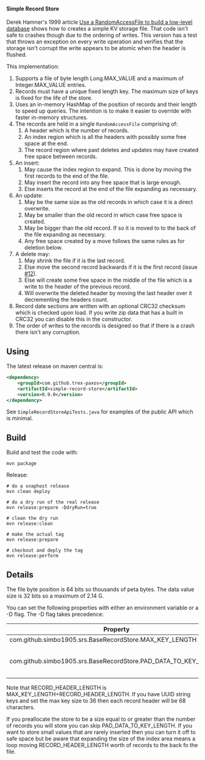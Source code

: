 
#### Simple Record Store

Derek Hamner's 1999 article [Use a RandomAccessFile to build a low-level database](http://www.javaworld.com/jw-01-1999/jw-01-step.html)
shows how to creates a simple KV storage file. That code isn't safe to crashes though due to the ordering of writes. 
This version has a test that throws an exception on every write operation and verifies that the storage isn't corrupt
the write appears to be atomic when the header is flushed. 

This implementation: 

1. Supports a file of byte length Long.MAX_VALUE and a maximum of Integer.MAX_VALUE entries.
1. Records must have a unique fixed length key. The maximum size of keys is fixed for the life of the store.  
1. Uses an in-memory HashMap of the position of records and their length to speed up queries. The intention is to make 
it easier to override with faster in-memory structures. 
1. The records are held in a single `RandomAccessFile` comprising of: 
   1. A header which is the number of records. 
   2. An index region which is all the headers with possibly some free space at the end.
   3. The record region where past deletes and updates may have created free space between records.  
1. An insert:
   1. May cause the index region to expand. This is done by moving the first records to the end of the file. 
   1. May insert the record into any free space that is large enough. 
   1. Else inserts the record at the end of the file expanding as necessary.  
1. An update:
   1. May be the same size as the old records in which case it is a direct overwrite. 
   1. May be smaller than the old record in which case free space is created. 
   1. May be bigger than the old record. If so it is moved to to the back of the file expanding as necessary.
   1. Any free space created by a move follows the same rules as for deletion below. 
1. A delete may:
   1. May shrink the file if it is the last record. 
   1. Else move the second record backwards if it is the first record (issue [#12](https://github.com/simbo1905/simple-record-store/issues/12)). 
   1. Else will create some free space in the middle of the file which is a write to the header of the previous record. 
   1. Will overwrite the deleted header by moving the last header over it decrementing the headers count.   
1. Record date sections are written with an optional CRC32 checksum which is checked upon load. If you write zip data that has a built in CRC32 you can disable this in the constructor. 
1. The order of writes to the records is designed so that if there is a crash there isn't any corruption. 

## Using

The latest release on maven central is:

```xml
<dependency>
	<groupId>com.github.trex-paxos</groupId>
	<artifactId>simple-record-store</artifactId>
	<version>0.9.0</version>
</dependency>
```

See `SimpleRecordStoreApiTests.java` for examples of the public API which is minimal. 

## Build

Build and test the code with: 

```shell script
mvn package
```

Release: 

```shell script
# do a snaphost release
mvn clean deploy

# do a dry run of the real release
mvn release:prepare -DdryRun=true

# clean the dry run
mvn release:clean

# make the actual tag 
mvn release:prepare 

# checkout and deply the tag
mvn release:perform
```

## Details

The file byte position is 64 bits so thousands of peta bytes. The data value size is 32 bits so a maximum of 2.14 G. 

You can set the following properties with either an environment variable or a -D flag. The -D flag takes precedence:

| Property                                                | Default | Comment                 |
|---------------------------------------------------------|---------|-------------------------|
| com.github.simbo1905.srs.BaseRecordStore.MAX_KEY_LENGTH | 64      | Max size of key string. |
| com.github.simbo1905.srs.BaseRecordStore.PAD_DATA_TO_KEY_LENGTH | true      | Pad data records to a minimum of RECORD_HEADER_LENGTH bytes. |

Note that RECORD_HEADER_LENGTH is MAX_KEY_LENGTH+RECORD_HEADER_LENGTH. If you have UUID string keys and set the max key 
size to 36 then each record header will be 68 characters. 

If you preallocate the store to be a size equal to or greater than the number of records you will store
you can skip PAD_DATA_TO_KEY_LENGTH. If you want to store small values that are rarely inserted then you 
can turn it off to safe space but be aware that expanding the size of the index area means a loop moving 
RECORD_HEADER_LENGTH worth of records to the back fo the file. 



